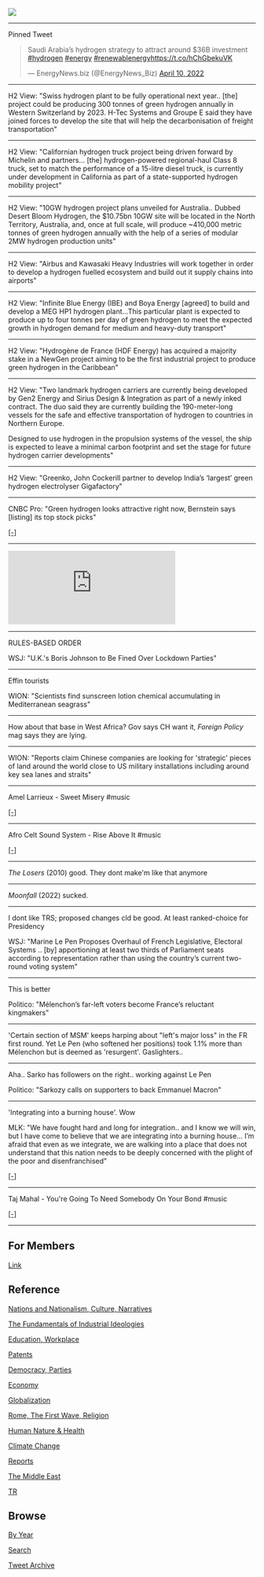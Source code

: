 <img src="https://drive.google.com/uc?export=view&id=1B2wf9R7AMH1d7Vw6e2mucLbIQ5NSjir7"/>

---

Pinned Tweet

<blockquote class="twitter-tweet"><p lang="en" dir="ltr">Saudi Arabia’s hydrogen strategy to attract around $36B investment <a href="https://twitter.com/hashtag/hydrogen?src=hash&amp;ref_src=twsrc%5Etfw">#hydrogen</a> <a href="https://twitter.com/hashtag/energy?src=hash&amp;ref_src=twsrc%5Etfw">#energy</a> <a href="https://twitter.com/hashtag/renewablenergy?src=hash&amp;ref_src=twsrc%5Etfw">#renewablenergy</a><a href="https://t.co/hChGbekuVK">https://t.co/hChGbekuVK</a></p>&mdash; EnergyNews.biz (@EnergyNews_Biz) <a href="https://twitter.com/EnergyNews_Biz/status/1513163573274501130?ref_src=twsrc%5Etfw">April 10, 2022</a></blockquote> <script async src="https://platform.twitter.com/widgets.js" charset="utf-8"></script>

---

H2 View: "Swiss hydrogen plant to be fully operational next
year.. [the] project could be producing 300 tonnes of green hydrogen
annually in Western Switzerland by 2023. H-Tec Systems and Groupe E
said they have joined forces to develop the site that will help the
decarbonisation of freight transportation"

---

H2 View: "Californian hydrogen truck project being driven forward by
Michelin and partners... [the] hydrogen-powered regional-haul Class 8
truck, set to match the performance of a 15-litre diesel truck, is
currently under development in California as part of a state-supported
hydrogen mobility project"

---

H2 View: "10GW hydrogen project plans unveiled for Australia.. Dubbed
Desert Bloom Hydrogen, the $10.75bn 10GW site will be located in the
North Territory, Australia, and, once at full scale, will produce
~410,000 metric tonnes of green hydrogen annually with the help of a
series of modular 2MW hydrogen production units"

---

H2 View: "Airbus and Kawasaki Heavy Industries will work together in
order to develop a hydrogen fuelled ecosystem and build out it supply
chains into airports"

---

H2 View: "Infinite Blue Energy (IBE) and Boya Energy [agreed] to build
and develop a MEG HP1 hydrogen plant...This particular plant is
expected to produce up to four tonnes per day of green hydrogen to
meet the expected growth in hydrogen demand for medium and heavy-duty
transport"

---

H2 View: "Hydrogène de France (HDF Energy) has acquired a majority
stake in a NewGen project aiming to be the first industrial project to
produce green hydrogen in the Caribbean"

---

H2 View: "Two landmark hydrogen carriers are currently being developed
by Gen2 Energy and Sirius Design & Integration as part of a newly
inked contract. The duo said they are currently building the
190-meter-long vessels for the safe and effective transportation of
hydrogen to countries in Northern Europe.

Designed to use hydrogen in the propulsion systems of the vessel, the
ship is expected to leave a minimal carbon footprint and set the stage
for future hydrogen carrier developments"

---

H2 View: "Greenko, John Cockerill partner to develop India’s ‘largest’
green hydrogen electrolyser Gigafactory"

---

CNBC Pro: "Green hydrogen looks attractive right now, Bernstein
says [listing] its top stock picks"

[[-]](https://www.cnbc.com/2022/04/06/bernsteins-top-stock-picks-as-green-hydrogen-becomes-more-attractive.html)

---

<iframe width="340" src="https://www.youtube.com/embed/RFHvq-8np1o?start=0&end=289" title="YouTube video player" frameborder="0" allow="accelerometer; autoplay; clipboard-write; encrypted-media; gyroscope; picture-in-picture" allowfullscreen></iframe>

---

RULES-BASED ORDER

WSJ: "U.K.'s Boris Johnson to Be Fined Over Lockdown Parties"

---

Effin tourists

WION: "Scientists find sunscreen lotion chemical accumulating in
Mediterranean seagrass"

---

How about that base in West Africa? Gov says CH want it, *Foreign
Policy* mag says they are lying. 

---

WION: "Reports claim Chinese companies are looking for 'strategic'
pieces of land around the world close to US military installations
including around key sea lanes and straits"

---

Amel Larrieux - Sweet Misery \#music

[[-]](https://youtu.be/jHtOGgr0j6U)

---


Afro Celt Sound System - Rise Above It \#music

[[-]](https://youtu.be/Z-rGmgpVBkY)

---

*The Losers* (2010) good. They dont make'm like that anymore

---

*Moonfall* (2022) sucked.

---

I dont like TRS; proposed changes cld be good. At least ranked-choice
for Presidency

WSJ: "Marine Le Pen Proposes Overhaul of French Legislative, Electoral
Systems .. [by] apportioning at least two thirds of Parliament seats
according to representation rather than using the country’s current
two-round voting system"

---

This is better

Politico: "Mélenchon’s far-left voters become France’s reluctant kingmakers"

---

'Certain section of MSM' keeps harping about "left's major loss" in
the FR first round. Yet Le Pen (who softened her positions) took 1.1%
more than Mélenchon but is deemed as 'resurgent'. Gaslighters..

---

Aha.. Sarko has followers on the right.. working against Le Pen

Politico: "Sarkozy calls on supporters to back Emmanuel Macron"

---

'Integrating into a burning house'. Wow

MLK: "We have fought hard and long for integration.. and I know we
will win, but I have come to believe that we are integrating into a
burning house... I’m afraid that even as we integrate, we are walking
into a place that does not understand that this nation needs to be
deeply concerned with the plight of the poor and disenfranchised"

[[-]](https://amsterdamnews.com/news/2017/01/12/dr-martin-luther-king-jr-i-fear-i-am-integrating-m/)

---

Taj Mahal - You're Going To Need Somebody On Your Bond \#music

[[-]](https://youtu.be/338dJYdoGBU)

---

## For Members

[Link](https://thirdwave-members.herokuapp.com)

## Reference

[Nations and Nationalism, Culture, Narratives](/2013/02/nations-and-nationalism.md)

[The Fundamentals of Industrial Ideologies](/2011/04/fundamentals-of-industrial-ideologies.md)

[Education, Workplace](2017/09/education-workplace.md)

[Patents](/2018/09/patents.md)

[Democracy, Parties](/2016/11/democracy.md)

[Economy](/2018/05/economy.md)

[Globalization](/2018/09/globalization.md)

[Rome, The First Wave, Religion](/2017/12/rome.md)

[Human Nature & Health](/2020/07/human-nature.md)

[Climate Change](/2018/12/climate.md)

[Reports](/2019/05/reports.md)

[The Middle East](/2019/07/middleeast.md)

[TR](../tr)

## Browse

[By Year](years.md)

[Search](search.html)

[Tweet Archive](/tweets/README.md)


